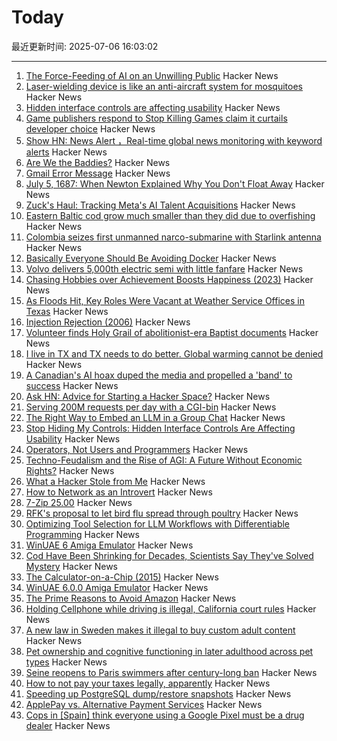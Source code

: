 # Today

最近更新时间: 2025-07-06 16:03:02

--- 
1. [The Force-Feeding of AI on an Unwilling Public](https://www.honest-broker.com/p/the-force-feeding-of-ai-on-an-unwilling) Hacker News
2. [Laser-wielding device is like an anti-aircraft system for mosquitoes](https://newatlas.com/around-the-home/photon-matrix-laser-mosquitoes/) Hacker News
3. [Hidden interface controls are affecting usability](https://interactions.acm.org/archive/view/july-august-2025/stop-hiding-my-controls-hidden-interface-controls-are-affecting-usability) Hacker News
4. [Game publishers respond to Stop Killing Games claim it curtails developer choice](https://www.pcgamer.com/gaming-industry/european-game-publisher-group-responds-to-stop-killing-games-claims-these-proposals-would-curtail-developer-choice/) Hacker News
5. [Show HN: News Alert ，Real-time global news monitoring with keyword alerts](https://newsalert.im/) Hacker News
6. [Are We the Baddies?](https://geohot.github.io//blog/jekyll/update/2025/07/05/are-we-the-baddies.html) Hacker News
7. [Gmail Error Message](https://news.ycombinator.com/item?id=44477590) Hacker News
8. [July 5, 1687: When Newton Explained Why You Don't Float Away](https://multiverseemployeehandbook.com/blog/when-newton-explained-why-you-dont-float-away/) Hacker News
9. [Zuck's Haul: Tracking Meta's AI Talent Acquisitions](https://zuckshaul.com) Hacker News
10. [Eastern Baltic cod grow much smaller than they did due to overfishing](https://www.smithsonianmag.com/smart-news/these-cod-have-been-shrinking-dramatically-for-decades-now-scientists-say-theyve-solved-the-mystery-180986920/) Hacker News
11. [Colombia seizes first unmanned narco-submarine with Starlink antenna](https://www.france24.com/en/americas/20250702-colombia-narco-submarine-starlink) Hacker News
12. [Basically Everyone Should Be Avoiding Docker](https://lukesmith.xyz/articles/everyone-should-be-avoiding-docker/) Hacker News
13. [Volvo delivers 5,000th electric semi with little fanfare](https://electrek.co/2025/06/29/volvo-delivers-5000th-electric-semi-with-little-fanfare-sending-a-big-message/) Hacker News
14. [Chasing Hobbies over Achievement Boosts Happiness (2023)](https://neurosciencenews.com/hedonism-happiness-achievement-23923/) Hacker News
15. [As Floods Hit, Key Roles Were Vacant at Weather Service Offices in Texas](https://www.nytimes.com/2025/07/05/us/politics/texas-floods-warnings-vacancies.html) Hacker News
16. [Injection Rejection (2006)](https://thedailywtf.com/articles/Injection_Rejection) Hacker News
17. [Volunteer finds Holy Grail of abolitionist-era Baptist documents](https://www.bostonherald.com/2025/07/03/baptist-anti-slavery-scroll/) Hacker News
18. [I live in TX and TX needs to do better. Global warming cannot be denied](https://www.cnn.com/2025/07/05/climate/texas-flooding-forecast-response) Hacker News
19. [A Canadian's AI hoax duped the media and propelled a 'band' to success](https://www.cbc.ca/news/entertainment/ai-band-hoax-velvet-sundown-1.7575874) Hacker News
20. [Ask HN: Advice for Starting a Hacker Space?](https://news.ycombinator.com/item?id=44476822) Hacker News
21. [Serving 200M requests per day with a CGI-bin](https://simonwillison.net/2025/Jul/5/cgi-bin-performance/) Hacker News
22. [The Right Way to Embed an LLM in a Group Chat](https://blog.tripjam.app/the-right-way-to-embed-an-llm-in-a-group-chat/) Hacker News
23. [Stop Hiding My Controls: Hidden Interface Controls Are Affecting Usability](https://interactions.acm.org/archive/view/july-august-2025/stop-hiding-my-controls-hidden-interface-controls-are-affecting-usability) Hacker News
24. [Operators, Not Users and Programmers](https://jyn.dev/operators-not-users-and-programmers/) Hacker News
25. [Techno-Feudalism and the Rise of AGI: A Future Without Economic Rights?](https://arxiv.org/abs/2503.14283) Hacker News
26. [What a Hacker Stole from Me](https://mynoise.net/blog.php) Hacker News
27. [How to Network as an Introvert](https://aginfer.bearblog.dev/how-to-network-as-an-introvert/) Hacker News
28. [7-Zip 25.00](https://github.com/ip7z/7zip/releases/tag/25.00) Hacker News
29. [RFK's proposal to let bird flu spread through poultry](https://www.livescience.com/health/flu/rfks-proposal-to-let-bird-flu-spread-through-poultry-could-set-us-up-for-a-pandemic-experts-warn) Hacker News
30. [Optimizing Tool Selection for LLM Workflows with Differentiable Programming](https://viksit.substack.com/p/optimizing-tool-selection-for-llm) Hacker News
31. [WinUAE 6 Amiga Emulator](https://www.winuae.net/) Hacker News
32. [Cod Have Been Shrinking for Decades, Scientists Say They've Solved Mystery](https://www.smithsonianmag.com/smart-news/these-cod-have-been-shrinking-dramatically-for-decades-now-scientists-say-theyve-solved-the-mystery-180986920/) Hacker News
33. [The Calculator-on-a-Chip (2015)](http://www.vintagecalculators.com/html/the_calculator-on-a-chip.html) Hacker News
34. [WinUAE 6.0.0 Amiga Emulator](https://www.winuae.net/) Hacker News
35. [The Prime Reasons to Avoid Amazon](https://blog.thenewoil.org/the-prime-reasons-to-avoid-amazon) Hacker News
36. [Holding Cellphone while driving is illegal, California court rules](https://www.latimes.com/california/story/2025-06-05/holding-your-cell-to-navigate-while-driving-is-illegal-court-says) Hacker News
37. [A new law in Sweden makes it illegal to buy custom adult content](https://www.euronews.com/next/2025/06/22/takes-away-our-safest-option-adult-creators-react-to-law-banning-online-sex-purchases-in-s) Hacker News
38. [Pet ownership and cognitive functioning in later adulthood across pet types](https://www.nature.com/articles/s41598-025-03727-9) Hacker News
39. [Seine reopens to Paris swimmers after century-long ban](https://www.lemonde.fr/en/france/article/2025/07/05/seine-reopens-to-paris-swimmers-after-century-long-ban_6743058_7.html) Hacker News
40. [How to not pay your taxes legally, apparently](https://mrsteinberg.com/how-to-not-pay-your-taxes-legally-apparently/) Hacker News
41. [Speeding up PostgreSQL dump/restore snapshots](https://xata.io/blog/behind-the-scenes-speeding-up-pgstream-snapshots-for-postgresql) Hacker News
42. [ApplePay vs. Alternative Payment Services](https://www.taler.net/en/news/2025-05.html) Hacker News
43. [Cops in [Spain] think everyone using a Google Pixel must be a drug dealer](https://www.androidauthority.com/google-pixel-organized-crime-preferred-phone-3573578/) Hacker News
